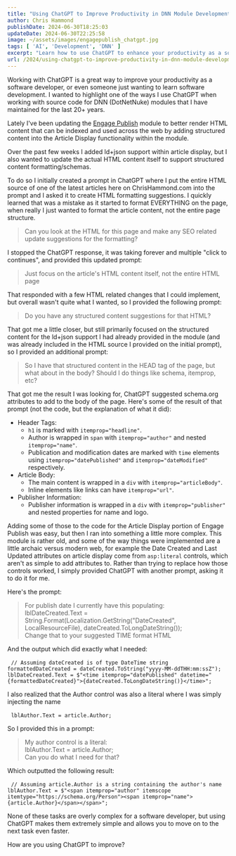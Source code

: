 ```yaml
---
title: "Using ChatGPT to Improve Productivity in DNN Module Development"
author: Chris Hammond
publishDate: 2024-06-30T18:25:03
updateDate: 2024-06-30T22:25:58
image: ~/assets/images/engagepublish_chatgpt.jpg
tags: [ 'AI', 'Development', 'DNN' ]
excerpt: "Learn how to use ChatGPT to enhance your productivity as a software developer, particularly when working with DNN (DotNetNuke) modules. Discover how to implement structured content and schema.org attributes to improve SEO and web indexing. "
url: /2024/using-chatgpt-to-improve-productivity-in-dnn-module-development  # Use the generated URL with year
---
```

<p>Working with ChatGPT is a great way to improve your productivity as a software developer, or even someone just wanting to learn software development. I wanted to highlight one of the ways I use ChatGPT when working with source code for DNN (DotNetNuke) modules that I have maintained for the last 20+ years.</p>  <p>Lately I&#39;ve been updating the <a href="https://github.com/chrishammond/engagepublish">Engage Publish</a> module to better render HTML content that can be indexed and used across the web by adding structured content into the Article Display functionality within the module.</p>  <p>Over the past few weeks I added ld+json support within article display, but I also wanted to update the actual HTML content itself to support structured content formatting/schemas.</p>  <p>To do so I initially created a prompt in ChatGPT where I put the entire HTML source of one of the latest articles here on ChrisHammond.com into the prompt and I asked it to create HTML formatting suggestions. I quickly learned that was a mistake as it started to format EVERYTHING on the page, when really I just wanted to format the article content, not the entire page structure.</p>  <blockquote>Can you look at the HTML for this page and make any SEO related update suggestions for the formatting?</blockquote>  <p>I stopped the ChatGPT response, it was taking forever and multiple &quot;click to continues&quot;, and provided this updated prompt:</p>  <blockquote>Just focus on the article&#39;s HTML content itself, not the entire HTML page</blockquote>  <p>That responded with a few HTML related changes that I could implement, but overall wasn&#39;t quite what I wanted, so I provided the following prompt:</p>  <blockquote>Do you have any structured content suggestions for that HTML?</blockquote>  <p>That got me a little closer, but still primarily focused on the structured content for the ld+json support I had already provided in the module (and was already included in the HTML source I provided on the initial prompt), so I provided an additional prompt:</p>  <blockquote>So I have that structured content in the HEAD tag of the page, but what about in the body? Should I do things like schema, itemprop, etc?</blockquote>  <p>That got me the result I was looking for, ChatGPT suggested schema.org attributes to add to the body of the page. Here&#39;s some of the result of that prompt (not the code, but the explanation of what it did):</p>  <ul>  <li>Header Tags:  <ul>   <li><code>h1</code> is marked with <code>itemprop=&quot;headline&quot;</code>.</li>   <li>Author is wrapped in <code>span</code> with <code>itemprop=&quot;author&quot;</code> and nested <code>itemprop=&quot;name&quot;</code>.</li>   <li>Publication and modification dates are marked with <code>time</code> elements using <code>itemprop=&quot;datePublished&quot;</code> and <code>itemprop=&quot;dateModified&quot;</code> respectively.</li>  </ul>  </li>  <li>Article Body:  <ul>   <li>The main content is wrapped in a <code>div</code> with <code>itemprop=&quot;articleBody&quot;</code>.</li>   <li>Inline elements like links can have <code>itemprop=&quot;url&quot;</code>.</li>  </ul>  </li>  <li>Publisher Information:  <ul>   <li>Publisher information is wrapped in a <code>div</code> with <code>itemprop=&quot;publisher&quot;</code> and nested properties for name and logo.</li>  </ul>  </li> </ul>  <p>Adding some of those to the code for the Article Display portion of Engage Publish was easy, but then I ran into something a little more complex. This module is rather old, and some of the way things were implemented are a little archaic versus modern web, for example the Date Created and Last Updated attributes on article display come from <code>asp:literal</code> controls, which aren&#39;t as simple to add attributes to. Rather than trying to replace how those controls worked, I simply provided ChatGPT with another prompt, asking it to do it for me.</p>  <p>Here&#39;s the prompt:</p>  <blockquote>For publish date I currently have this populating:<br /> lblDateCreated.Text = String.Format(Localization.GetString(&quot;DateCreated&quot;, LocalResourceFile), dateCreated.ToLongDateString());<br /> Change that to your suggested TIME format HTML</blockquote>  <p>And the output which did exactly what I needed:</p>  <pre> <code>// Assuming dateCreated is of type DateTime string formattedDateCreated = dateCreated.ToString(&quot;yyyy-MM-ddTHH:mm:ssZ&quot;); lblDateCreated.Text = $&quot;&lt;time itemprop=&quot;datePublished&quot; datetime=&quot;{formattedDateCreated}&quot;&gt;{dateCreated.ToLongDateString()}&lt;/time&gt;&quot;; </code></pre>  <p>I also realized that the Author control was also a literal where I was simply injecting the name</p>  <pre> <code>lblAuthor.Text = article.Author;</code></pre>  <p>So I provided this in a prompt:</p>  <blockquote>My author control is a literal:<br /> lblAuthor.Text = article.Author;<br /> Can you do what I need for that?</blockquote>  <p>Which outputted the following result:</p>  <pre> <code>// Assuming article.Author is a string containing the author&#39;s name lblAuthor.Text = $&quot;&lt;span itemprop=&quot;author&quot; itemscope itemtype=&quot;https://schema.org/Person&quot;&gt;&lt;span itemprop=&quot;name&quot;&gt;{article.Author}&lt;/span&gt;&lt;/span&gt;&quot;; </code></pre>  <p>None of these tasks are overly complex for a software developer, but using ChatGPT makes them extremely simple and allows you to move on to the next task even faster.</p>  <p>How are you using ChatGPT to improve?</p> 
